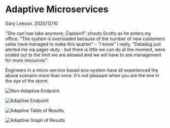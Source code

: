 # Adaptive Microservices
Gary Leeson. 2020/12/10

"She can'nae take anymore, Captain!!" shouts Scotty as he enters my office. "The system is overloaded because of the number of new customers sales have managed to make this quarter" -  "I know" I reply, "Datadog just alerted me via pager-duty - but there is little we can do at the moment, were scaled out to the limit we are allowed and we will have to ask management for more resources".

Engineers in a micro-service based eco-system have all experienced the above scenario more than once. It's not pleasant when you are the one in the eye of the storm.


![Non-Adaptive Endpoint]( https://www.riomhaire.com/images/adaptive-paper/basic-code.png )

![Adaptive Endpoint]( https://www.riomhaire.com/images/adaptive-paper/adaptive-code.png )

![Adaptive Table of Results]( https://www.riomhaire.com/images/adaptive-paper/adaptive-table-results.png )

![Adaptive Graph of Results]( https://www.riomhaire.com/images/adaptive-paper/adaptive-results.png )
